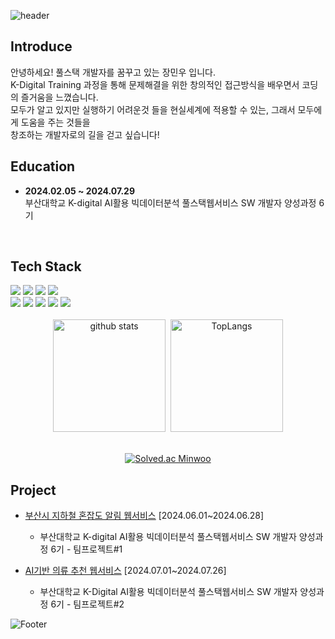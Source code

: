 ![header](https://capsule-render.vercel.app/api?type=rect&color=gradient&height=120&section=header&text=Hello!%20I'm%20Minwoo&fontSize=50&fontAlign=30&fontAlignY=50&desc=I'm%20on%20a%20journey%20to%20becoming%20a%20full-stack%20developer.&descAlign=33&descAlignY=85)
<br>

## Introduce
안녕하세요! 풀스택 개발자를 꿈꾸고 있는 장민우 입니다.  
K-Digital Training 과정을 통해 문제해결을 위한 창의적인 접근방식을 배우면서 코딩의 즐거움을 느꼈습니다.  
모두가 알고 있지만 실행하기 어려운것 들을 현실세계에 적용할 수 있는, 그래서 모두에게 도움을 주는 것들을  
창조하는 개발자로의 길을 걷고 싶습니다!
<br>

## Education
  - **2024.02.05 ~ 2024.07.29**  
    부산대학교 K-digital AI활용 빅데이터분석 풀스택웹서비스 SW 개발자 양성과정 6기
<br>

## Tech Stack
<div>
  <img src="https://img.shields.io/badge/java-%23ED8B00.svg?style=for-the-badge&logo=openjdk&logoColor=white"/>
  <img src="https://img.shields.io/badge/spring-%236DB33F.svg?style=for-the-badge&logo=spring&logoColor=white"/>
  <img src="https://img.shields.io/badge/mysql-%2300f.svg?style=for-the-badge&logo=mysql&logoColor=white"/>
  <img src="https://img.shields.io/badge/python-3670A0?style=for-the-badge&logo=python&logoColor=ffdd54"/><br>
  <img src="https://img.shields.io/badge/html5-%23E34F26.svg?style=for-the-badge&logo=html5&logoColor=white"/>
  <img src="https://img.shields.io/badge/css3-%231572B6.svg?style=for-the-badge&logo=css3&logoColor=white"/>
  <img src="https://img.shields.io/badge/javascript-%23323330.svg?style=for-the-badge&logo=javascript&logoColor=%23F7DF1E"/>
  <img src="https://img.shields.io/badge/react-%2320232a.svg?style=for-the-badge&logo=react&logoColor=%2361DAFB"/>
  <img src="https://img.shields.io/badge/tailwindcss-%2338B2AC.svg?style=for-the-badge&logo=tailwind-css&logoColor=white"/>  
</div>
<br>
<div align="center">
  <img height="180" src="https://github-readme-stats.vercel.app/api?username=minwoowow&show_icons=true&theme=onedark" alt="github stats" />&nbsp;
  <img height="180" src="https://github-readme-stats.vercel.app/api/top-langs/?username=minwoowow&layout=compact&theme=onedark" alt="TopLangs" />
</div>
<br>
<div align="center">
  
[![Solved.ac Minwoo](http://mazassumnida.wtf/api/v2/generate_badge?boj=crashpy)](https://solved.ac/crashpy/)
</div>



## Project

- [부산시 지하철 혼잡도 알림 웹서비스](https://github.com/minwoowow/project-backend-metronom) [2024.06.01~2024.06.28]
  - 부산대학교 K-digital AI활용 빅데이터분석 풀스택웹서비스 SW 개발자 양성과정 6기 - 팀프로젝트#1

- [AI기반 의류 추천 웹서비스](https://github.com/minwoowow/project-frontend-modamatch) [2024.07.01~2024.07.26]
  - 부산대학교 K-Digital AI활용 빅데이터분석 풀스택웹서비스 SW 개발자 양성과정 6기 - 팀프로젝트#2
  
![Footer](https://capsule-render.vercel.app/api?type=waving&color=gradient&height=100&section=footer)
